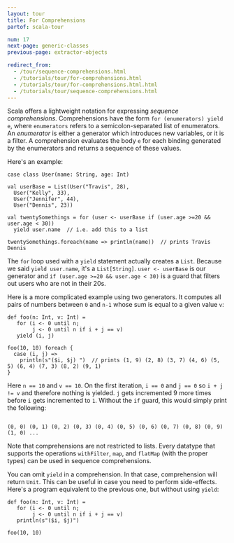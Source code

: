 ```yaml
---
layout: tour
title: For Comprehensions
partof: scala-tour

num: 17
next-page: generic-classes
previous-page: extractor-objects

redirect_from:
  - /tour/sequence-comprehensions.html
  - /tutorials/tour/for-comprehensions.html
  - /tutorials/tour/for-comprehensions.html.html
  - /tutorials/tour/sequence-comprehensions.html
---
```


Scala offers a lightweight notation for expressing *sequence comprehensions*. Comprehensions have the form `for (enumerators) yield e`, where `enumerators` refers to a semicolon-separated list of enumerators. An *enumerator* is either a generator which introduces new variables, or it is a filter. A comprehension evaluates the body `e` for each binding generated by the enumerators and returns a sequence of these values.

Here's an example:

```tut
case class User(name: String, age: Int)

val userBase = List(User("Travis", 28),
  User("Kelly", 33),
  User("Jennifer", 44),
  User("Dennis", 23))

val twentySomethings = for (user <- userBase if (user.age >=20 && user.age < 30))
  yield user.name  // i.e. add this to a list

twentySomethings.foreach(name => println(name))  // prints Travis Dennis
```
The `for` loop used with a `yield` statement actually creates a `List`. Because we said `yield user.name`, it's a `List[String]`. `user <- userBase` is our generator and `if (user.age >=20 && user.age < 30)` is a guard that filters out users who are not in their 20s.

Here is a more complicated example using two generators. It computes all pairs of numbers between `0` and `n-1` whose sum is equal to a given value `v`:

```tut
def foo(n: Int, v: Int) =
   for (i <- 0 until n;
        j <- 0 until n if i + j == v)
   yield (i, j)

foo(10, 10) foreach {
  case (i, j) =>
    println(s"($i, $j) ")  // prints (1, 9) (2, 8) (3, 7) (4, 6) (5, 5) (6, 4) (7, 3) (8, 2) (9, 1)
}

```
Here `n == 10` and `v == 10`. On the first iteration, `i == 0` and `j == 0` so `i + j != v` and therefore nothing is yielded. `j` gets incremented 9 more times before `i` gets incremented to `1`. Without the `if` guard, this would simply print the following:
```

(0, 0) (0, 1) (0, 2) (0, 3) (0, 4) (0, 5) (0, 6) (0, 7) (0, 8) (0, 9) (1, 0) ...
```

Note that comprehensions are not restricted to lists. Every datatype that supports the operations `withFilter`, `map`, and `flatMap` (with the proper types) can be used in sequence comprehensions.

You can omit `yield` in a comprehension. In that case, comprehension will return `Unit`. This can be useful in case you need to perform side-effects. Here's a program equivalent to the previous one, but without using `yield`:

```tut
def foo(n: Int, v: Int) =
   for (i <- 0 until n;
        j <- 0 until n if i + j == v)
   println(s"($i, $j)")

foo(10, 10)
```

